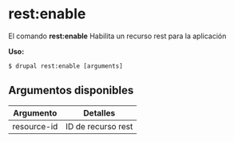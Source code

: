 # rest:enable
El comando **rest:enable** Habilita un recurso rest para la aplicación

**Uso:**
```
$ drupal rest:enable [arguments] 
```

## Argumentos disponibles
Argumento | Detalles
---------|-------------
resource-id | ID de recurso rest

